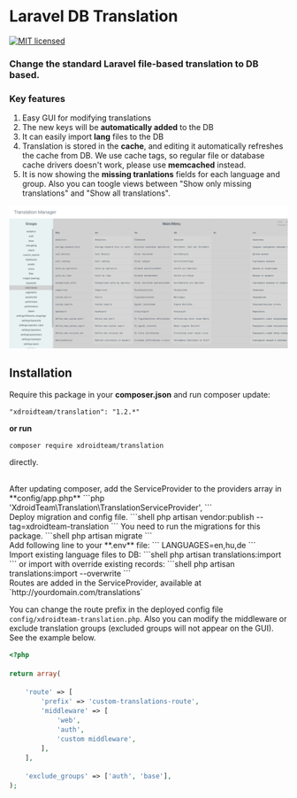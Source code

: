 # Laravel DB Translation
[![MIT licensed](https://img.shields.io/badge/license-MIT-blue.svg)](http://choosealicense.com/licenses/mit/)


### Change the standard Laravel file-based translation to DB based.
### Key features
1. Easy GUI for modifying translations
2. The new keys will be **automatically added** to the DB
3. It can easily import **lang** files to the DB
4. Translation is stored in the **cache**, and editing it automatically refreshes the cache from DB. We use cache tags, so regular file or database cache drivers doesn't work, please use **memcached** instead.
5. It is now showing the **missing tranlations** fields for each language and group. Also you can toogle views between "Show only missing translations" and "Show all translations".

![Screenshot](https://raw.githubusercontent.com/xdroidteam/images/master/translationUI.png)

## Installation

Require this package in your **composer.json** and run composer update:

    "xdroidteam/translation": "1.2.*"

**or run**
```shell
composer require xdroidteam/translation
```
directly.


<br>
After updating composer, add the ServiceProvider to the providers array in **config/app.php**
```php
'XdroidTeam\Translation\TranslationServiceProvider',
```
<br>
Deploy migration and config file.
```shell
php artisan vendor:publish --tag=xdroidteam-translation
```
You need to run the migrations for this package.
```shell
php artisan migrate
```
<br>
Add following line to your **.env** file:
```
LANGUAGES=en,hu,de
```
<br>
Import existing language files to DB:
```shell
php artisan translations:import
```
or import with override existing records:
```shell
php artisan translations:import --overwrite
```
<br>
Routes are added in the ServiceProvider, available at `http://yourdomain.com/translations`

You can change the route prefix in the deployed config file `config/xdroidteam-translation.php`. Also you can modify the middleware or exclude translation groups (excluded groups will not appear on the GUI). See the example below. 
```php
<?php

return array(

    'route' => [
        'prefix' => 'custom-translations-route',
        'middleware' => [
            'web',
            'auth',
            'custom middleware',
        ],
    ],

	'exclude_groups' => ['auth', 'base'],
);

```
